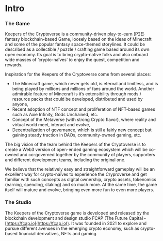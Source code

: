 # Intro

### The Game

Keepers of the Cryptoverse is a community-driven play-to-earn (P2E) fantasy blockchain-based Game, loosely based on the ideas of Minecraft and some of the popular fantasy space-themed storylines. It could be described as a collectible / puzzle / crafting game based around its own open economy. Its goal is to bring crypto-native folks and also onboard wide masses of ‘crypto-naïves’ to enjoy the quest, competition and rewards.&#x20;

Inspiration for the Keepers of the Cryptoverse come from several places:&#x20;

* The Minecraft game, which never gets old, is eternal and limitless, and is being played by millions and millions of fans around the world. Another admirable feature of Minecraft is it’s extensibility through mods / resource packs that could be developed, distributed and used by anyone,&#x20;
* Recent adoption of NTF concept and proliferation of NFT-based games such as Axie Infinity, Gods Unchained, etc.&#x20;
* Concept of the Metaverse (with strong Crypto flavor), where reality and virtual world meet, interact and evolve,&#x20;
* Decentralization of governance, which is still a fairly new concept but gaining steady traction in DAOs, community-owned gaming, etc.&#x20;

The big vision of the team behind the Keepers of the Cryptoverse is to create a Web3 version of open-ended gaming ecosystem which will be co-owned and co-governed together by the community of players, supporters and different development teams, including the original one.&#x20;

We believe that the relatively easy and straightforward gameplay will be an excellent way for crypto-naïves to experience the Cryproverse and get familiar with such concepts as digital ownership, crypto assets, tokenomics (earning, spending, staking) and so much more. At the same time, the game itself will mature and evolve, bringing even more fun to even more players.

### The Studio

The Keepers of the Cryptoverse game is developed and released by the blockchain development and design studio FCAP (The Future Capital - [https://fcap.io](https://fcap.io)). It was founded in 2021 to explore and pursue different avenues in the emerging crypto economy, such as crypto-based financial derivatives, NFTs and gaming.
